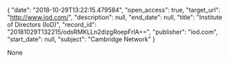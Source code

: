 {
  "date": "2018-10-29T13:22:15.479584", 
  "open_access": true, 
  "target_url": "http://www.iod.com/", 
  "description": null, 
  "end_date": null, 
  "title": "Institute of Directors (IoD)", 
  "record_id": "20181029T132215/odsRMKLLn2dizgRoepFrlA==", 
  "publisher": "iod.com", 
  "start_date": null, 
  "subject": "Cambridge Network"
}

None
